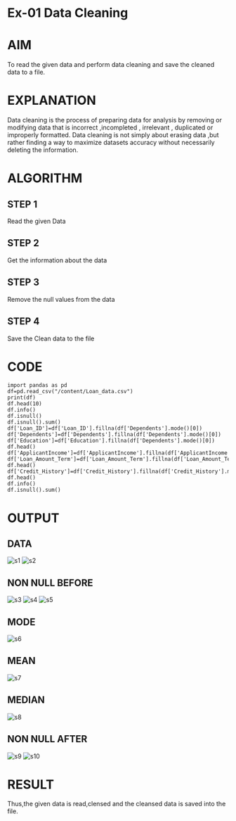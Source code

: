 # Ex-01 Data Cleaning
# AIM
To read the given data and perform data cleaning and save the cleaned data to a file.

# EXPLANATION
Data cleaning is the process of preparing data for analysis by removing or modifying data that is incorrect ,incompleted , irrelevant , duplicated or improperly formatted. Data cleaning is not simply about erasing data ,but rather finding a way to maximize datasets accuracy without necessarily deleting the information.

# ALGORITHM
## STEP 1
Read the given Data

## STEP 2
Get the information about the data

## STEP 3
Remove the null values from the data

## STEP 4
Save the Clean data to the file

# CODE
```
import pandas as pd
df=pd.read_csv("/content/Loan_data.csv")
print(df)
df.head(10)
df.info()
df.isnull()
df.isnull().sum()
df['Loan_ID']=df['Loan_ID'].fillna(df['Dependents'].mode()[0])
df['Dependents']=df['Dependents'].fillna(df['Dependents'].mode()[0])
df['Education']=df['Education'].fillna(df['Dependents'].mode()[0])
df.head()
df['ApplicantIncome']=df['ApplicantIncome'].fillna(df['ApplicantIncome'].mean())
df['Loan_Amount_Term']=df['Loan_Amount_Term'].fillna(df['Loan_Amount_Term'].mean())
df.head()
df['Credit_History']=df['Credit_History'].fillna(df['Credit_History'].median())
df.head()
df.info()
df.isnull().sum()
```

# OUTPUT

## DATA

![s1](https://user-images.githubusercontent.com/128135934/227517269-7dc23806-cd13-4b55-88a0-d79fa6f165de.png)
![s2](https://user-images.githubusercontent.com/128135934/227517350-101f12cd-b278-4f67-bab2-c939d321c345.png)

## NON NULL BEFORE

![s3](https://user-images.githubusercontent.com/128135934/227517421-fc6781b0-3430-451f-b161-87d27665f6d4.png)
![s4](https://user-images.githubusercontent.com/128135934/227517473-1253759e-6e3a-47df-bd9b-8ed99fb04d7c.png)
![s5](https://user-images.githubusercontent.com/128135934/227517506-f7de5874-d18e-40f7-b984-398227b52449.png)

## MODE

![s6](https://user-images.githubusercontent.com/128135934/227517638-9241c19d-d900-403b-81c2-733827b7d3fd.png)

## MEAN

![s7](https://user-images.githubusercontent.com/128135934/227517701-64675474-98ce-4f5d-b36a-3bb8eab288ff.png)

## MEDIAN

![s8](https://user-images.githubusercontent.com/128135934/227517756-c027e2d9-a8f2-4d4b-845e-4715388eddac.png)

## NON NULL AFTER

![s9](https://user-images.githubusercontent.com/128135934/227517837-f8c13125-0f85-4fdf-92bc-4375ed8876ab.png)
![s10](https://user-images.githubusercontent.com/128135934/227517856-226d6649-21a5-4c29-9786-55e55dc2533e.png)

# RESULT
Thus,the given data is read,clensed and the cleansed data is saved into the file.
